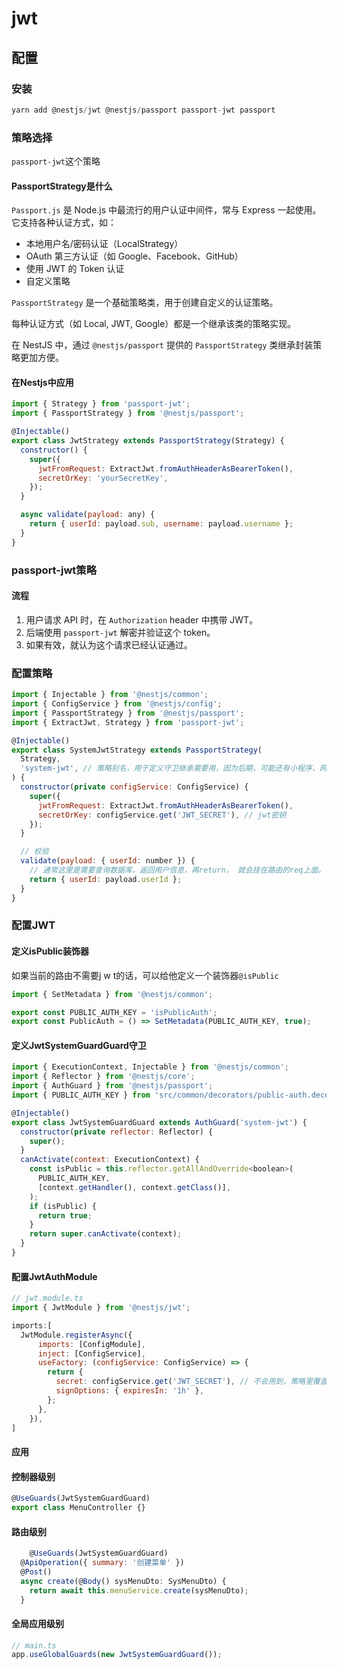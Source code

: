 # jwt

## 配置

### 安装

```js
yarn add @nestjs/jwt @nestjs/passport passport-jwt passport
```

### 策略选择

`passport-jwt`这个策略

#### PassportStrategy是什么

`Passport.js` 是 Node.js 中最流行的用户认证中间件，常与 Express 一起使用。它支持各种认证方式，如：

- 本地用户名/密码认证（LocalStrategy）
- OAuth 第三方认证（如 Google、Facebook、GitHub）
- 使用 JWT 的 Token 认证
- 自定义策略

`PassportStrategy` 是一个基础策略类，用于创建自定义的认证策略。

每种认证方式（如 Local, JWT, Google）都是一个继承该类的策略实现。

在 NestJS 中，通过 `@nestjs/passport` 提供的 `PassportStrategy` 类继承封装策略更加方便。

#### 在Nestjs中应用

```js
import { Strategy } from 'passport-jwt';
import { PassportStrategy } from '@nestjs/passport';

@Injectable()
export class JwtStrategy extends PassportStrategy(Strategy) {
  constructor() {
    super({
      jwtFromRequest: ExtractJwt.fromAuthHeaderAsBearerToken(),
      secretOrKey: 'yourSecretKey',
    });
  }

  async validate(payload: any) {
    return { userId: payload.sub, username: payload.username };
  }
}
```

### passport-jwt策略

#### 流程

1. 用户请求 API 时，在 `Authorization` header 中携带 JWT。
2. 后端使用 `passport-jwt` 解密并验证这个 token。
3. 如果有效，就认为这个请求已经认证通过。



### 配置策略

```js
import { Injectable } from '@nestjs/common';
import { ConfigService } from '@nestjs/config';
import { PassportStrategy } from '@nestjs/passport';
import { ExtractJwt, Strategy } from 'passport-jwt';

@Injectable()
export class SystemJwtStrategy extends PassportStrategy(
  Strategy,
  'system-jwt', // 策略别名，用于定义守卫继承需要用，因为后期，可能还有小程序、网站前端登录，所以需要和系统的区分
) {
  constructor(private configService: ConfigService) {
    super({
      jwtFromRequest: ExtractJwt.fromAuthHeaderAsBearerToken(),
      secretOrKey: configService.get('JWT_SECRET'), // jwt密钥
    });
  }

  // 校验
  validate(payload: { userId: number }) {
    // 通常这里是需要查询数据库，返回用户信息，再return， 就会挂在路由的req上面。
    return { userId: payload.userId };
  }
}

```

### 配置JWT

#### 定义isPublic装饰器

如果当前的路由不需要j w t的话，可以给他定义一个装饰器`@isPublic`

```js
import { SetMetadata } from '@nestjs/common';

export const PUBLIC_AUTH_KEY = 'isPublicAuth';
export const PublicAuth = () => SetMetadata(PUBLIC_AUTH_KEY, true);

```



#### 定义JwtSystemGuardGuard守卫



```js
import { ExecutionContext, Injectable } from '@nestjs/common';
import { Reflector } from '@nestjs/core';
import { AuthGuard } from '@nestjs/passport';
import { PUBLIC_AUTH_KEY } from 'src/common/decorators/public-auth.decorator';

@Injectable()
export class JwtSystemGuardGuard extends AuthGuard('system-jwt') {
  constructor(private reflector: Reflector) {
    super();
  }
  canActivate(context: ExecutionContext) {
    const isPublic = this.reflector.getAllAndOverride<boolean>(
      PUBLIC_AUTH_KEY,
      [context.getHandler(), context.getClass()],
    );
    if (isPublic) {
      return true;
    }
    return super.canActivate(context);
  }
}

```

#### 配置JwtAuthModule

```js
// jwt.module.ts
import { JwtModule } from '@nestjs/jwt';

imports:[
  JwtModule.registerAsync({
      imports: [ConfigModule],
      inject: [ConfigService],
      useFactory: (configService: ConfigService) => {
        return {
          secret: configService.get('JWT_SECRET'), // 不会用到，策略里覆盖
          signOptions: { expiresIn: '1h' },
        };
      },
    }),
]
```

#### 应用

#### 控制器级别

```js
@UseGuards(JwtSystemGuardGuard)
export class MenuController {}
```

#### 路由级别

```js
	@UseGuards(JwtSystemGuardGuard)
  @ApiOperation({ summary: '创建菜单' })
  @Post()
  async create(@Body() sysMenuDto: SysMenuDto) {
    return await this.menuService.create(sysMenuDto);
  }
```

#### 全局应用级别

```js
// main.ts
app.useGlobalGuards(new JwtSystemGuardGuard());
```





